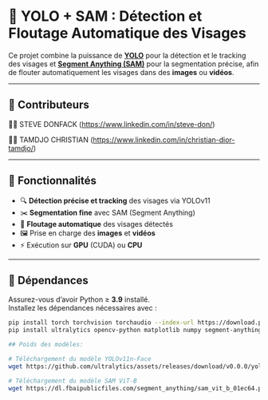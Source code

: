 # 🧠 YOLO + SAM : Détection et Floutage Automatique des Visages

Ce projet combine la puissance de **[YOLO](https://github.com/ultralytics/ultralytics)** pour la détection et le tracking des visages et **[Segment Anything (SAM)](https://github.com/facebookresearch/segment-anything)** pour la segmentation précise, afin de flouter automatiquement les visages dans des **images** ou **vidéos**.

---
## 🤝 Contributeurs

👩‍💻 STEVE DONFACK (https://www.linkedin.com/in/steve-don/)

👨‍💻 TAMDJO CHRISTIAN (https://www.linkedin.com/in/christian-dior-tamdjo/)

---

## 🚀 Fonctionnalités

- 🔍 **Détection précise et tracking** des visages via YOLOv11  
- ✂️ **Segmentation fine** avec SAM (Segment Anything)  
- 🧼 **Floutage automatique** des visages détectés  
- 🖼️ Prise en charge des **images** et **vidéos**  
- ⚡ Exécution sur **GPU** (CUDA) ou **CPU**

---

## 🧩 Dépendances

Assurez-vous d’avoir Python ≥ **3.9** installé.  
Installez les dépendances nécessaires avec :

```bash
pip install torch torchvision torchaudio --index-url https://download.pytorch.org/whl/cu121
pip install ultralytics opencv-python matplotlib numpy segment-anything

## Poids des modèles:

# Téléchargement du modèle YOLOv11n-Face
wget https://github.com/ultralytics/assets/releases/download/v0.0.0/yolov11n-face.pt -O yolov11n-face.pt

# Téléchargement du modèle SAM ViT-B
wget https://dl.fbaipublicfiles.com/segment_anything/sam_vit_b_01ec64.pth -O sam_vit_b_01ec64.pth




